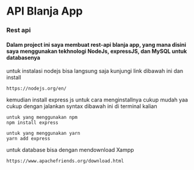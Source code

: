 # API Blanja App

### Rest api 

#### Dalam project ini saya membuat rest-api blanja app, yang mana disini saya menggunakan tekhnologi NodeJs, expressJS, dan MySQL untuk databasenya


untuk instalasi nodejs bisa langsung saja kunjungi link dibawah ini dan install
~~~
https://nodejs.org/en/
~~~

kemudian install express js
untuk cara menginstallnya cukup mudah yaa cukup dengan jalankan syntax dibawah ini di terminal kalian
~~~
untuk yang menggunakan npm
npm install express

untuk yang menggunakan yarn
yarn add express
~~~

untuk database bisa dengan mendownload Xampp 
~~~
https://www.apachefriends.org/download.html
~~~


